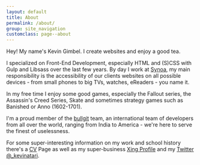 ```yaml
---
layout: default
title: About
permalink: /about/
group: site_navigation
customclass: page--about
---
```


Hey! My name's Kevin Gimbel. I create websites and enjoy a good tea.

I specialized on Front-End Development, especially HTML and (S)CSS with Gulp and Libsass over the last few years. By
day I work at [Synoa](http://synoa.de "Magento Agentur für B2B-Online-Shops"), my main responsibility is the accessibility of our clients
websites on all possible devices - from small phones to big TVs, watches, eReaders - you name it.

In my free time I enjoy some good games, especially the Fallout series, the Assassin's Creed Series, Skate and
sometimes strategy games such as Banished or Anno (1602-1701).

I'm a proud member of the [bullgit](https://bullg.it "See the bullgit website") team, an international team of developers from all
over the world, ranging from India to America - we're here to serve the finest of uselessness.

For some super-interesting information on my work and school history there's a [CV](/cv/ "See my CV") Page as well as my super-business [Xing Profile](https://www.xing.com/profile/Kevin_Gimbel "See my Xing Profile") and my [Twitter @_kevinatari](https://twitter.com/_kevinatari "Follow me on Twitter!").
